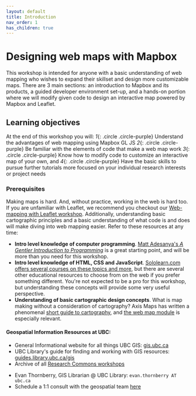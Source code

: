 ```yaml
---
layout: default
title: Introduction
nav_order: 1
has_children: true
---
```

# Designing web maps with Mapbox 

This workshop is intended for anyone with a basic understanding of web mapping who wishes to expand their skillset and design more customizable maps. There are 3 main sections: an introduction to Mapbox and its products, a guided developer environment set-up, and a hands-on portion where we will modify given code to design an interactive map powered by Mapbox and Leaflet. <!--or just Mapbox?-->

## Learning objectives

At the end of this workshop you will:
*1*{: .circle .circle-purple} Understand the advantages of web mapping using Mapbox GL JS
*2*{: .circle .circle-purple} Be familiar with the elements of code that make a web map work 
*3*{: .circle .circle-purple} Know how to modify code to customize an interactive map of your own, and
*4*{: .circle .circle-purple} Have the basic skills to pursue further tutorials more focused on your individual research interests or project needs  

    
        
  

    
### Prerequisites
Making maps is hard. And, without practice, working in the web is hard too. If you are unfamiliar with Leaflet, we recommend you checkout our [Web-mapping with Leaflet workshop](https://ubc-library-rc.github.io/gis-intro-leaflet/). Additionally, understanding basic cartographic principles and a basic understanding of what code is and does will make diving into web mapping easier. Refer to these resources at any time:     

- **Intro level knowledge of computer programming**. [Matt Adesanya's *A Gentler Introduction to Programming*](https://www.freecodecamp.org/news/a-gentler-introduction-to-programming-1f57383a1b2c/) is a great starting point, and will be more than you need for this workshop.
- **Intro level knowledge of HTML, CSS and JavaScript**. [Sololearn.com offers several courses on these topics and more](https://www.sololearn.com/Courses/), but there are several other educational resources to choose from on the web if you prefer something different. You're not expected to be a pro for this workshop, but understanding these concepts will provide some very useful perspective.
- **Understanding of basic cartographic design concepts**. What is map making without a consideration of cartography? Axis Maps has written a phenomenal [short guide to cartography](https://www.axismaps.com/guide/), and [the web map module](https://www.axismaps.com/guide/web/should-a-map-be-interactive/) is especially relevant.

    
          

#### Geospatial Information Resources at UBC:
- General Informational website for all things UBC GIS: [gis.ubc.ca](http://gis.ubc.ca/)    
- UBC Library's guide for finding and working with GIS resources: [guides.library.ubc.ca/gis](http://guides.library.ubc.ca/gis)
- Archive of all [Research Commons workshops](https://ubc-library-rc.github.io/all.html)
<!--- - UBC's GIS Slack (create your own channel or lurk!): [ubcgis.slack.com](https://ubcgis.slack.com/)--->
- Evan Thornberry, GIS Librarian @ UBC Library: ```evan.thornberry AT ubc.ca```
- Schedule a 1:1 consult with the geospatial team [here](https://libcal.library.ubc.ca/appointments/research_commons#s-lc-public-pt)
